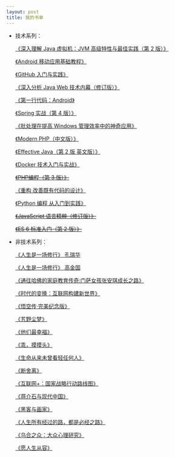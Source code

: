 ```yaml
---
layout: post
title: 我的书单
---
```


* 技术系列：

  [《深入理解 Java 虚拟机：JVM 高级特性与最佳实践（第 2 版）》](//product.dangdang.com/23259731.html)

  [《Android 移动应用基础教程》](//www.amazon.cn/gp/product/B00UTARDU6)

  [《GitHub 入门与实践》](//www.amazon.cn/gp/product/B011LPUB4M)

  [《深入分析 Java Web 技术内幕（修订版）》](//www.amazon.cn/gp/product/B00MHJJRTC)

  [《第一行代码：Android》](//www.amazon.cn/gp/product/B00LVHTI9U)

  [《Spring 实战（第 4 版）》](//www.amazon.cn/gp/product/B01DN3VR6G)

  [《批处理在提高 Windows 管理效率中的神奇应用》](//item.taobao.com/item.htm?id=17398617036)

  [《Modern PHP（中文版）》](//detail.tmall.com/item.htm?id=524025707058)

  [《Effective Java（第 2 版 英文版）》](//detail.tmall.com/item.htm?id=531548271102)

  [《Docker 技术入门与实战》](//detail.tmall.com/item.htm?id=43126933308)

  ~~[《PHP编程（第 3 版）》](//detail.tmall.com/item.htm?id=44372460589)~~

  [《重构 改善既有代码的设计》](//detail.tmall.com/item.htm?id=521242106575)

  [《Python 编程 从入门到实践》](//detail.tmall.com/item.htm?id=535882394166)

  ~~[《JavaScript 语言精粹（修订版）》](//item.jd.com/11090963.html "大部分翻译得比较晦涩")~~

  ~~[《ES 6 标准入门（第 2 版）》](//detail.tmall.com/item.htm?id=537467303650)~~


* 非技术系列：

  [《人生是一场修行》 孔瑞华](//product.dangdang.com/22703500.html)

  [《人生是一场修行》 高金国](//product.dangdang.com/22627181.html)

  [《通往哈佛的家庭教育传奇:门萨女孩张安琪成长之路》](//product.dangdang.com/23526577.html)

  [《时代的变换：互联网构建新世界》](//product.dangdang.com/23625295.html)

  [《悟空传·完美纪念版》](//product.dangdang.com/21096162.html)

  [《艽野尘梦》](//product.dangdang.com/22549102.html)

  [《他们最幸福》](//product.dangdang.com/23317693.html)

  [《乖，摸摸头》](//product.dangdang.com/23565712.html)

  [《生命从来未曾看轻任何人》](//product.dangdang.com/23646356.html)

  [《断舍离》](//product.dangdang.com/23271503.html)

  [《互联网+：国家战略行动路线图》](//item.taobao.com/item.htm?id=45287599742)

  [《蒋介石与现代中国》](//item.taobao.com/item.htm?id=45332728067)

  [《黑客与画家》](//detail.tmall.com/item.htm?id=10318726738)

  [《人生所有经过的路，都是必经之路》](//product.dangdang.com/24104242.html)

  [《乌合之众：大众心理研究》](//product.dangdang.com/8851357.html)

  [《愿人生从容》](//product.dangdang.com/24049917.html)

